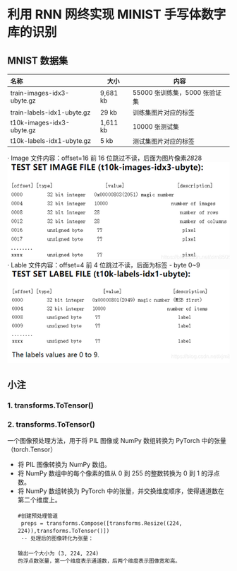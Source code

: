 # 利用 RNN 网终实现 MINIST 手写体数字库的识别

## **MNIST 数据集**

| 名称                       | 大小     | 内容                          |
| :------------------------- | -------- | ----------------------------- |
| train-images-idx3-ubyte.gz | 9,681 kb | 55000 张训练集，5000 张验证集 |
| train-labels-idx1-ubyte.gz | 29 kb    | 训练集图片对应的标签          |
| t10k-images-idx3-ubyte.gz  | 1,611 kb | 10000 张测试集                |
| t10k-labels-idx1-ubyte.gz  | 5 kb     | 测试集图片对应的标签          |

· Image 文件内容：offset=16 前 16 位跳过不读，后面为图片像素*28*28
![这是图片](./Others/RMI_IF.png "IF")
· Lable 文件内容：offset=4 前 4 位跳过不读，后面为标签 - byte 0~9
![这是图片](./Others/RMI_LF.png "IF")

## **小注**

### 1. transforms.ToTensor()

### 2. transforms.ToTensor()

一个图像预处理方法，用于将 PIL 图像或 NumPy 数组转换为 PyTorch 中的张量（torch.Tensor）

-   将 PIL 图像转换为 NumPy 数组。
-   将 NumPy 数组中的每个像素的值从 0 到 255 的整数转换为 0 到 1 的浮点数。
-   将 NumPy 数组转换为 PyTorch 中的张量，并交换维度顺序，使得通道数在第二个维度上。
    <br>
    <code> #创建预处理管道<br>
    preps = transforms.Compose([transforms.Resize((224, 224)),transforms.ToTensor()])
    <br> -- 处理后的图像转化为张量：
    <br> 输出一个大小为 (3, 224, 224) 的浮点数张量，第一个维度表示通道数，后两个维度表示图像宽和高。
    </code>
